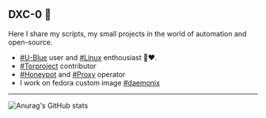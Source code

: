 ## DXC-0 🍪

Here I share my scripts, my small projects in the world of automation and open-source.
- [#U-Blue](https://github.com/ublue-os) user and [#Linux]() enthousiast 🐧❤️.  
- [#Torproject](https://www.torproject.org/) contributor
- [#Honeypot](https://github.com/DXC-0/Malicious-Robots) and [#Proxy]() operator
- I work on fedora custom image [#daemonix](https://github.com/DXC-0/daemonix)

---  
![Anurag's GitHub stats](https://github-readme-stats.vercel.app/api?username=DXC-0&show_icons=true&theme=dark)
